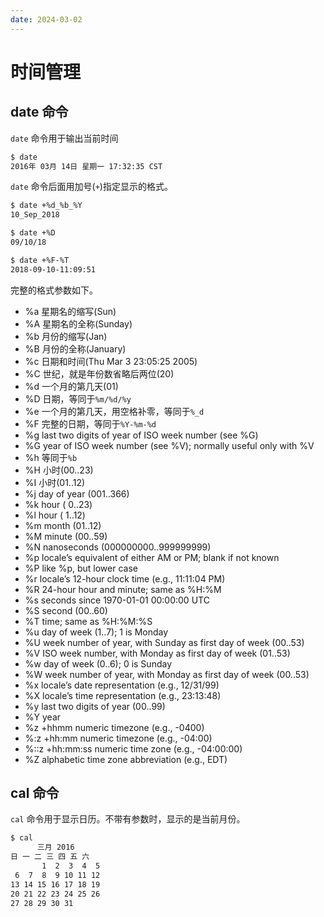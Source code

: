 ```yaml
---
date: 2024-03-02
---
```


# 时间管理

## date 命令

`date` 命令用于输出当前时间

```bash
$ date
2016年 03月 14日 星期一 17:32:35 CST
```

`date` 命令后面用加号(`+`)指定显示的格式。

```bash
$ date +%d_%b_%Y
10_Sep_2018

$ date +%D
09/10/18

$ date +%F-%T
2018-09-10-11:09:51
```

完整的格式参数如下。

- %a 星期名的缩写(Sun)
- %A 星期名的全称(Sunday)
- %b 月份的缩写(Jan)
- %B 月份的全称(January)
- %c 日期和时间(Thu Mar 3 23:05:25 2005)
- %C 世纪，就是年份数省略后两位(20)
- %d 一个月的第几天(01)
- %D 日期，等同于`%m/%d/%y`
- %e 一个月的第几天，用空格补零，等同于`%_d`
- %F 完整的日期，等同于`%Y-%m-%d`
- %g last two digits of year of ISO week number (see %G)
- %G year of ISO week number (see %V); normally useful only with %V
- %h 等同于`%b`
- %H 小时(00..23)
- %I 小时(01..12)
- %j day of year (001..366)
- %k hour ( 0..23)
- %l hour ( 1..12)
- %m month (01..12)
- %M minute (00..59)
- %N nanoseconds (000000000..999999999)
- %p locale’s equivalent of either AM or PM; blank if not known
- %P like %p, but lower case
- %r locale’s 12-hour clock time (e.g., 11:11:04 PM)
- %R 24-hour hour and minute; same as %H:%M
- %s seconds since 1970-01-01 00:00:00 UTC
- %S second (00..60)
- %T time; same as %H:%M:%S
- %u day of week (1..7); 1 is Monday
- %U week number of year, with Sunday as first day of week (00..53)
- %V ISO week number, with Monday as first day of week (01..53)
- %w day of week (0..6); 0 is Sunday
- %W week number of year, with Monday as first day of week (00..53)
- %x locale’s date representation (e.g., 12/31/99)
- %X locale’s time representation (e.g., 23:13:48)
- %y last two digits of year (00..99)
- %Y year
- %z +hhmm numeric timezone (e.g., -0400)
- %:z +hh:mm numeric timezone (e.g., -04:00)
- %::z +hh:mm:ss numeric time zone (e.g., -04:00:00)
- %Z alphabetic time zone abbreviation (e.g., EDT)

## cal 命令

`cal` 命令用于显示日历。不带有参数时，显示的是当前月份。

```bash
$ cal
      三月 2016
日 一 二 三 四 五 六
       1  2  3  4  5
 6  7  8  9 10 11 12
13 14 15 16 17 18 19
20 21 22 23 24 25 26
27 28 29 30 31
```
